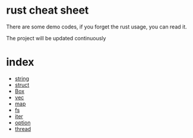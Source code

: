 # rust cheat sheet
There are some demo codes, if you forget the rust usage, you can read it.

The project will be updated continuously
# index
- [string](string/src/main.rs)
- [struct](_struct/src/main.rs)
- [Box](Box/src/main.rs)
- [vec](vec/src/main.rs)
- [map](map/src/main.rs)
- [fs](fs/src/main.rs)
- [iter](iter/src/main.rs)
- [option](option/src/main.rs)
- [thread](thread/src/main.rs)